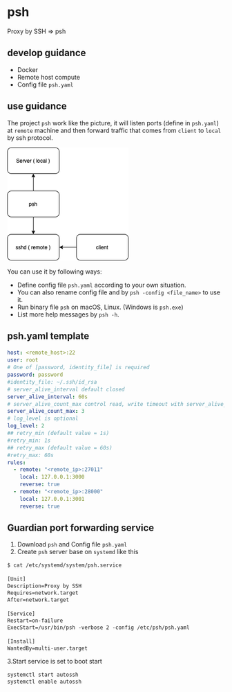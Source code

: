 # psh

Proxy by SSH => psh

## develop guidance

- Docker
- Remote host compute
- Config file `psh.yaml`

## use guidance

  The project `psh` work like the picture, it will listen ports (define in `psh.yaml`) at `remote`
  machine and then forward traffic that comes from `client` to `local` by ssh protocol.

  ![alt struct](./docs/resources/struct.png)

  You can use it by following ways:

- Define config file `psh.yaml` according to your own situation.
- You can also rename config file and by `psh -config <file_name>` to use it.
- Run binary file `psh` on macOS, Linux. (Windows is `psh.exe`)
- List more help messages by `psh -h`.

## psh.yaml template

```yaml
host: <remote_host>:22
user: root
# One of [password, identity_file] is required
password: password
#identity_file: ~/.ssh/id_rsa
# server_alive_interval default closed
server_alive_interval: 60s
# server_alive_count_max control read, write timeout with server_alive_interval
server_alive_count_max: 3
# log_level is optional
log_level: 2
## retry_min (default value = 1s)
#retry_min: 1s
## retry_max (default value = 60s)
#retry_max: 60s
rules:
  - remote: "<remote_ip>:27011"
    local: 127.0.0.1:3000
    reverse: true
  - remote: "<remote_ip>:28000"
    local: 127.0.0.1:3001
    reverse: true
```

## Guardian port forwarding service

1. Download `psh` and Config file `psh.yaml`
2. Create `psh` server base on `systemd` like this

```shell
$ cat /etc/systemd/system/psh.service

[Unit]
Description=Proxy by SSH
Requires=network.target
After=network.target

[Service]
Restart=on-failure
ExecStart=/usr/bin/psh -verbose 2 -config /etc/psh/psh.yaml

[Install]
WantedBy=multi-user.target
```

3.Start service is set to boot start

```shell
systemctl start autossh
systemctl enable autossh
```
